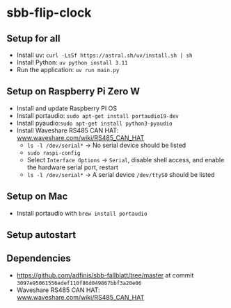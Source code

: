 # sbb-flip-clock

## Setup for all

* Install uv: `curl -LsSf https://astral.sh/uv/install.sh | sh`
* Install Python: `uv python install 3.11`
* Run the application: `uv run main.py`

## Setup on Raspberry Pi Zero W

* Install and update Raspberry PI OS
* Install portaudio: `sudo apt-get install portaudio19-dev`
* Install pyaudio:`sudo apt-get install python3-pyaudio`
* Install Waveshare RS485 CAN HAT: www.waveshare.com/wiki/RS485_CAN_HAT
  * `ls -l /dev/serial*` -> No serial device should be listed
  * `sudo raspi-config`
  * Select `Interface Options` -> `Serial`, disable shell access, and enable the hardware serial port, restart
  * `ls -l /dev/serial*` -> A serial device `/dev/ttyS0` should be listed

## Setup on Mac

* Install portaudio with `brew install portaudio`

## Setup autostart
<!-- crontab -e -->
<!-- @reboot uv run /<path-to-script>/sbb-flip-clock/main.py -->

## Dependencies

* https://github.com/adfinis/sbb-fallblatt/tree/master at commit `3097e95061556edef110f86d049867bbf3a20e06`
* Waveshare RS485 CAN HAT: www.waveshare.com/wiki/RS485_CAN_HAT